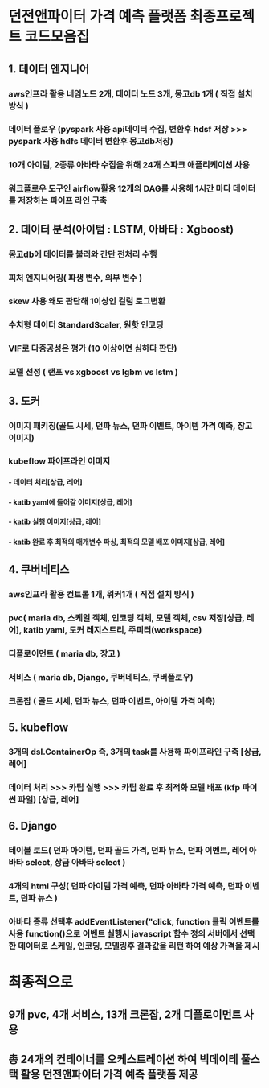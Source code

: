 # 던전앤파이터 가격 예측 플랫폼 최종프로젝트 코드모음집

## 1. 데이터 엔지니어 
### aws인프라 활용 네임노드 2개, 데이터 노드 3개, 몽고db 1개 ( 직접 설치 방식 )
### 데이터 플로우 (pyspark 사용 api데이터 수집, 변환후 hdsf 저장 >>> pyspark 사용 hdfs 데이터 변환후 몽고db저장)
### 10개 아이템, 2종류 아바타 수집을 위해 24개 스파크 애플리케이션 사용
### 워크플로우 도구인 airflow활용 12개의 DAG를 사용해 1시간 마다 데이터를 저장하는 파이프 라인 구축

## 2. 데이터 분석(아이텀 : LSTM, 아바타 : Xgboost)
### 몽고db에 데이터를 불러와 간단 전처리 수행
### 피처 엔지니어링( 파생 변수, 외부 변수 )
### skew 사용 왜도 판단해 1이상인 컬럼 로그변환
### 수치형 데이터 StandardScaler, 원핫 인코딩
### VIF로 다중공성은 평가 (10 이상이면 심하다 판단)
### 모델 선정 ( 랜포 vs xgboost vs lgbm vs lstm )

## 3. 도커
### 이미지 패키징(골드 시세, 던파 뉴스, 던파 이벤트, 아이템 가격 예측, 장고 이미지)
### kubeflow 파이프라인 이미지
#### - 데이터 처리[상급, 레어]
#### - katib yaml에 들어갈 이미지[상급, 레어]
#### - katib 실행 이미지[상급, 레어]
#### - katib 완료 후 최적의 매개변수 파싱, 최적의 모델 배포 이미지[상급, 레어]

## 4. 쿠버네티스
### aws인프라 활용 컨트롤 1개, 워커1개 ( 직접 설치 방식 )
### pvc( maria db, 스케일 객체, 인코딩 객체, 모델 객체, csv 저장[상급, 레어], katib yaml, 도커 레지스트리, 주피터(workspace)
### 디플로이먼트 ( maria db, 장고 )
### 서비스 ( maria db, Django, 쿠버네티스, 쿠버플로우)
### 크론잡 ( 골드 시세, 던파 뉴스, 던파 이벤트, 아이템 가격 예측)

## 5. kubeflow
### 3개의 dsl.ContainerOp 즉, 3개의 task를 사용해 파이프라인 구축 [상급, 레어]
### 데이터 처리 >>> 카팁 실행 >>> 카팁 완료 후 최적화 모델 배포 (kfp 파이썬 파일) [상급, 레어]

## 6. Django
### 테이블 로드( 던파 아이템, 던파 골드 가격, 던파 뉴스, 던파 이벤트, 레어 아바타 select, 상급 아바타 select )
### 4개의 html 구성( 던파 아이템 가격 예측, 던파 아바타 가격 예측, 던파 이벤트, 던파 뉴스 )
### 아바타 종류 선택후 addEventListener("click, function 클릭 이벤트를 사용 function()으로 이벤트 실행시 javascript 함수 정의 서버에서 선택한 데이터로 스케일, 인코딩, 모델링후 결과값을 리턴 하여 예상 가격을 제시

# 최종적으로
## 9개 pvc, 4개 서비스, 13개 크론잡, 2개 디플로이먼트 사용
## 총 24개의 컨테이너를 오케스트레이션 하여 빅데이테 풀스택 활용 던전앤파이터 가격 예측 플랫폼 제공
